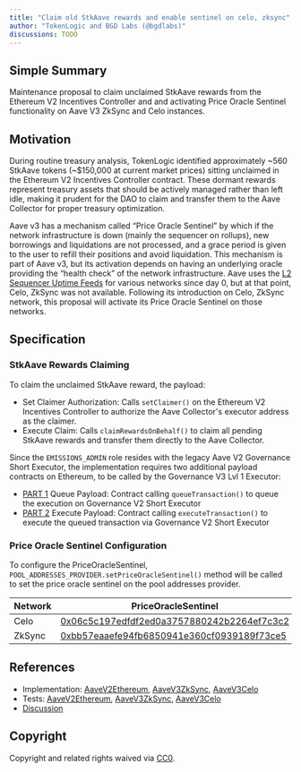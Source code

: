 ```yaml
---
title: "Claim old StkAave rewards and enable sentinel on celo, zksync"
author: "TokenLogic and BGD Labs (@bgdlabs)"
discussions: TODO
---
```


## Simple Summary

Maintenance proposal to claim unclaimed StkAave rewards from the Ethereum V2 Incentives Controller and and activating Price Oracle Sentinel functionality on Aave V3 ZkSync and Celo instances.

## Motivation

During routine treasury analysis, TokenLogic identified approximately ~560 StkAave tokens (~$150,000 at current market prices) sitting unclaimed in the Ethereum V2 Incentives Controller contract. These dormant rewards represent treasury assets that should be actively managed rather than left idle, making it prudent for the DAO to claim and transfer them to the Aave Collector for proper treasury optimization.

Aave v3 has a mechanism called “Price Oracle Sentinel” by which if the network infrastructure is down (mainly the sequencer on rollups), new borrowings and liquidations are not processed, and a grace period is given to the user to refill their positions and avoid liquidation.
This mechanism is part of Aave v3, but its activation depends on having an underlying oracle providing the “health check” of the network infrastructure.
Aave uses the [L2 Sequencer Uptime Feeds](https://docs.chain.link/data-feeds/l2-sequencer-feeds) for various networks since day 0, but at that point, Celo, ZkSync was not available.
Following its introduction on Celo, ZkSync network, this proposal will activate its Price Oracle Sentinel on those networks.

## Specification

### StkAave Rewards Claiming

To claim the unclaimed StkAave reward, the payload:

- Set Claimer Authorization: Calls `setClaimer()` on the Ethereum V2 Incentives Controller to authorize the Aave Collector's executor address as the claimer.
- Execute Claim: Calls `claimRewardsOnBehalf()` to claim all pending StkAave rewards and transfer them directly to the Aave Collector.

Since the `EMISSIONS_ADMIN` role resides with the legacy Aave V2 Governance Short Executor, the implementation requires two additional payload contracts on Ethereum, to be called by the Governance V3 Lvl 1 Executor:

- [PART 1](https://github.com/bgd-labs/aave-proposals-v3/blob/main/src/20250928_Multi_ClaimOldAaveRewardsAndEnableSentinelOnCeloZksync/AaveV2Ethereum_ClaimOldAaveRewardsAndEnableSentinelOnCeloZksync_20250928.sol#L42) Queue Payload: Contract calling `queueTransaction()` to queue the execution on Governance V2 Short Executor
- [PART 2](https://github.com/bgd-labs/aave-proposals-v3/blob/main/src/20250928_Multi_ClaimOldAaveRewardsAndEnableSentinelOnCeloZksync/AaveV2Ethereum_ClaimOldAaveRewardsAndEnableSentinelOnCeloZksync_20250928.sol#L74) Execute Payload: Contract calling `executeTransaction()` to execute the queued transaction via Governance V2 Short Executor

### Price Oracle Sentinel Configuration

To configure the PriceOracleSentinel, `POOL_ADDRESSES_PROVIDER.setPriceOracleSentinel()` method will be called to set the price oracle sentinel on the pool addresses provider.

| Network | PriceOracleSentinel                                                                                                         |
| ------- | --------------------------------------------------------------------------------------------------------------------------- |
| Celo    | [0x06c5c197edfdf2ed0a3757880242b2264ef7c3c2](https://celoscan.io/address/0x06c5c197edfdf2ed0a3757880242b2264ef7c3c2)        |
| ZkSync  | [0xbb57eaaefe94fb6850941e360cf0939189f73ce5](https://era.zksync.network/address/0xbb57eaaefe94fb6850941e360cf0939189f73ce5) |

## References

- Implementation: [AaveV2Ethereum](https://github.com/bgd-labs/aave-proposals-v3/blob/main/src/20250928_Multi_ClaimOldAaveRewardsAndEnableSentinelOnCeloZksync/AaveV2Ethereum_ClaimOldAaveRewardsAndEnableSentinelOnCeloZksync_20250928.sol), [AaveV3ZkSync](https://github.com/bgd-labs/aave-proposals-v3/blob/main/zksync/src/20250928_Multi_ClaimOldAaveRewardsAndEnableSentinelOnCeloZksync/AaveV3ZkSync_ClaimOldAaveRewardsAndEnableSentinelOnCeloZksync_20250928.sol), [AaveV3Celo](https://github.com/bgd-labs/aave-proposals-v3/blob/main/src/20250928_Multi_ClaimOldAaveRewardsAndEnableSentinelOnCeloZksync/AaveV3Celo_ClaimOldAaveRewardsAndEnableSentinelOnCeloZksync_20250928.sol)
- Tests: [AaveV2Ethereum](https://github.com/bgd-labs/aave-proposals-v3/blob/main/src/20250928_Multi_ClaimOldAaveRewardsAndEnableSentinelOnCeloZksync/AaveV2Ethereum_ClaimOldAaveRewardsAndEnableSentinelOnCeloZksync_20250928.t.sol), [AaveV3ZkSync](https://github.com/bgd-labs/aave-proposals-v3/blob/main/zksync/src/20250928_Multi_ClaimOldAaveRewardsAndEnableSentinelOnCeloZksync/AaveV3ZkSync_ClaimOldAaveRewardsAndEnableSentinelOnCeloZksync_20250928.t.sol), [AaveV3Celo](https://github.com/bgd-labs/aave-proposals-v3/blob/main/src/20250928_Multi_ClaimOldAaveRewardsAndEnableSentinelOnCeloZksync/AaveV3Celo_ClaimOldAaveRewardsAndEnableSentinelOnCeloZksync_20250928.t.sol)
- [Discussion](TODO)

## Copyright

Copyright and related rights waived via [CC0](https://creativecommons.org/publicdomain/zero/1.0/).
